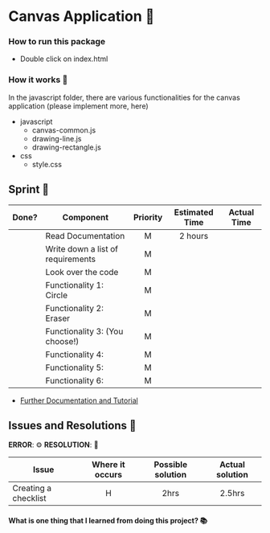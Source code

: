# Canvas Application :rocket:

### How to run this package

- Double click on index.html

### How it works :open_book:

In the javascript folder, there are various functionalities for the canvas application (please implement more, here)

- javascript
  - canvas-common.js
  - drawing-line.js
  - drawing-rectangle.js
- css
  - style.css

## Sprint :athletic_shoe:

| Done? | Component                         | Priority | Estimated Time | Actual Time |
| ----- | --------------------------------- | :------: | :------------: | :---------: |
|       | Read Documentation                |    M     |    2 hours     |             |
|       | Write down a list of requirements |    M     |                |             |
|       | Look over the code                |    M     |                |             |
|       | Functionality 1: Circle           |    M     |                |             |
|       | Functionality 2: Eraser           |    M     |                |             |
|       | Functionality 3: (You choose!)    |    M     |                |             |
|       | Functionality 4:                  |    M     |                |             |
|       | Functionality 5:                  |    M     |                |             |
|       | Functionality 6:                  |    M     |                |             |

- [Further Documentation and Tutorial](https://developer.mozilla.org/en-US/docs/Web/API/Canvas_API/Tutorial/Basic_usage)

## Issues and Resolutions :flashlight:

**ERROR**: :gear:
**RESOLUTION**: :key:

| Issue                | Where it occurs | Possible solution | Actual solution |
| -------------------- | :-------------: | :---------------: | :-------------: |
| Creating a checklist |        H        |       2hrs        |     2.5hrs      |

#### What is one thing that I learned from doing this project? :books:
